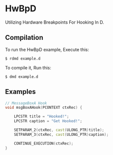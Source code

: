 
# HwBpD

Utilizing Hardware Breakpoints For Hooking In D.

## Compilation
To run the HwBpD example, Execute this:

```
$ rdmd example.d

```

To compile it, Run this:

```
$ dmd example.d
```

## Examples

```d
// MessageBoxA Hook
void msgBoxAHook(PCONTEXT ctxRec) {

    LPCSTR title = "Hooked!";
    LPCSTR caption = "Get Hooked!";

    SETPARAM_2(ctxRec, cast(ULONG_PTR)title);
    SETPARAM_3(ctxRec, cast(ULONG_PTR)caption);

    CONTINUE_EXECUTION(ctxRec);
}
```
